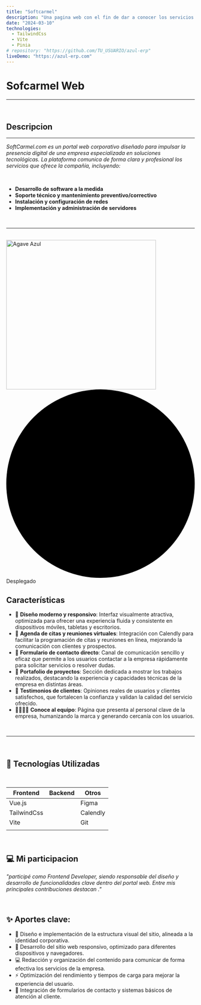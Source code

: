 ```yaml
---
title: "Softcarmel"
description: "Una pagina web con el fin de dar a conocer los servicios de una consultora de software"
date: "2024-03-10"
technologies:
  - TailwindCss
  - Vite
  - Pinia
# repository: "https://github.com/TU_USUARIO/azul-erp"
liveDemo: "https://azul-erp.com"
---
```



# **Sofcarmel Web**
---
<br>

## **Descripcion**
---
*SoftCarmel.com es un portal web corporativo diseñado para impulsar la presencia digital de una empresa especializada en soluciones tecnológicas. La plataforma comunica de forma clara y profesional los servicios que ofrece la compañía, incluyendo:*

<br>

- **Desarrollo de software a la medida**
- **Soporte técnico y mantenimiento preventivo/correctivo**
- **Instalación y configuración de redes**
- **Implementación y administración de servidores**
<br>

---
<br>

  <img src="/softcarmelweb.png" alt="Agave Azul" width="400">

   <span class="inline-flex items-center gap-x-1.5 rounded-md bg-green-100 px-2 py-1 text-xs font-medium text-green-700">
    <svg class="size-1.5 fill-green-500" viewBox="0 0 6 6"              aria-hidden="true">
      <circle cx="3" cy="3" r="3" />
    </svg>
    Desplegado
  </span>

  <br>

## **Características**
- 📱 **Diseño moderno y responsivo**: Interfaz visualmente atractiva, optimizada para ofrecer una experiencia fluida y consistente en dispositivos móviles, tabletas y escritorios.
- 📝  **Agenda de citas y reuniones virtuales**: Integración con Calendly para facilitar la programación de citas y reuniones en línea, mejorando la comunicación con clientes y prospectos.
- 📨 **Formulario de contacto directo**: Canal de comunicación sencillo y eficaz que permite a los usuarios contactar a la empresa rápidamente para solicitar servicios o resolver dudas.
- 💼 **Portafolio de proyectos**: Sección dedicada a mostrar los trabajos realizados, destacando la experiencia y capacidades técnicas de la empresa en distintas áreas.
- 👥 **Testimonios de clientes**: Opiniones reales de usuarios y clientes satisfechos, que fortalecen la confianza y validan la calidad del servicio ofrecido.
- 🧔🏻👩🏻 **Conoce al equipo**: Página que presenta al personal clave de la empresa, humanizando la marca y generando cercanía con los usuarios.

<br>

 ---

 <br>

 ## 📌 Tecnologías Utilizadas

<br>

<table class="min-w-full divide-y divide-gray-300 text-sm text-left text-gray-800 border border-gray-200 rounded-md overflow-hidden">
  <thead class="bg-gray-100  ">
    <tr>
      <th class="px-4 py-3 font-semibold dark:text-gray-700">Frontend</th>
      <th class="px-4 py-3 font-semibold">Backend</th>
      <th class="px-4 py-3 font-semibold">Otros</th>
    </tr>
  </thead>
  <tbody class="divide-y divide-gray-200 dark:text-gray-200">
    <tr>
      <td class="px-4 py-2">Vue.js</td>
      <td class="px-4 py-2"></td>
      <td class="px-4 py-2">Figma</td>
    </tr>
    <tr>
      <td class="px-4 py-2">TailwindCss</td>
      <td class="px-4 py-2"></td>
      <td class="px-4 py-2">Calendly</td>
    </tr>
    <tr>
      <td class="px-4 py-2">Vite</td>
      <td class="px-4 py-2"></td>
      <td class="px-4 py-2">Git</td>
    </tr>
    <tr>
      <td class="px-4 py-2"></td>
      <td class="px-4 py-2"></td>
      <td class="px-4 py-2"></td>
    </tr>
  </tbody>
</table>

<br>

 ## 💻 Mi participacion

*"participé como Frontend Developer, siendo responsable del diseño y desarrollo de funcionalidades clave dentro del portal web. Entre mis principales contribuciones destacan  ."*


<br>

## ✨ **Aportes clave:**
- 🎨 Diseño e implementación de la estructura visual del sitio, alineada a la identidad corporativa.
- 📱 Desarrollo del sitio web responsivo, optimizado para diferentes dispositivos y navegadores.
- 💻 Redacción y organización del contenido para comunicar de forma efectiva los servicios de la empresa.
- ⚡ Optimización del rendimiento y tiempos de carga para mejorar la experiencia del usuario.
- 📄 Integración de formularios de contacto y sistemas básicos de atención al cliente.
